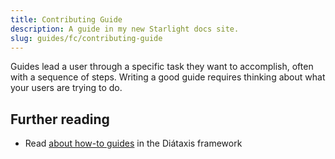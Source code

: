 ```yaml
---
title: Contributing Guide
description: A guide in my new Starlight docs site.
slug: guides/fc/contributing-guide
---
```


Guides lead a user through a specific task they want to accomplish, often with a sequence of steps.
Writing a good guide requires thinking about what your users are trying to do.

## Further reading

* Read [about how-to guides](https://diataxis.fr/how-to-guides/) in the Diátaxis framework
